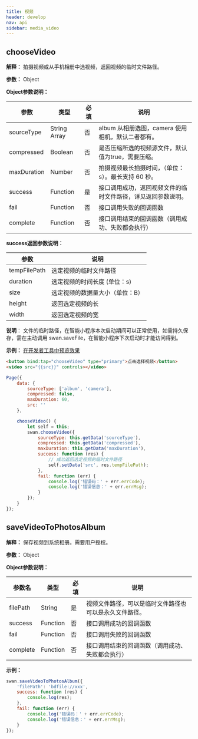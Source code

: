 ```yaml
---
title: 视频
header: develop
nav: api
sidebar: media_video
---
```

chooseVideo
-----



**解释：** 拍摄视频或从手机相册中选视频，返回视频的临时文件路径。

**参数：** Object

**Object参数说明：**

|参数 | 类型  |必填 | 说明|
|---- | ---- | ---- | ----|
|sourceType | String Array |否 |  album 从相册选图，camera 使用相机，默认二者都有。|
|compressed  | Boolean | 否  | 是否压缩所选的视频源文件，默认值为true，需要压缩。|
|maxDuration  | Number | 否  | 拍摄视频最长拍摄时间，（单位：s）。最长支持 60 秒。|
|success |Function  |  是 | 接口调用成功，返回视频文件的临时文件路径，详见返回参数说明。|
|fail  |  Function |   否  | 接口调用失败的回调函数|
|complete   | Function  |  否 |  接口调用结束的回调函数（调用成功、失败都会执行）|

**success返回参数说明：**


|参数  |  说明 |
|---- | ---- |
|tempFilePath | 选定视频的临时文件路径 |
|duration | 选定视频的时间长度 (单位：s)|
|size | 选定视频的数据量大小（单位：B）|
|height | 返回选定视频的长 |
|width | 返回选定视频的宽 |

**说明**：
文件的临时路径，在智能小程序本次启动期间可以正常使用，如需持久保存，需在主动调用 swan.saveFile，在智能小程序下次启动时才能访问得到。

**示例：**
<a href="swanide://fragment/1ad682d22d305ed32c33695919d358791548069205371" title="在开发者工具中预览效果" target="_blank">在开发者工具中预览效果 </a>
```html
<button bind:tap="chooseVideo" type="primary">点击选择视频</button>
<video src="{{src}}" controls></video>
```

```javascript
Page({
    data: {
        sourceType: ['album', 'camera'],
        compressed: false,
        maxDuration: 60,
        src: ''
    },

    chooseVideo() {
        let self = this;
        swan.chooseVideo({
            sourceType: this.getData('sourceType'),
            compressed: this.getData('compressed'),
            maxDuration: this.getData('maxDuration'),
            success: function (res) {
                // 成功返回选定视频的临时文件路径
                self.setData('src', res.tempFilePath);
            },
            fail: function (err) {
                console.log('错误码：' + err.errCode);
                console.log('错误信息：' + err.errMsg);
            }
        });
    }
});
```

saveVideoToPhotosAlbum
-----


**解释：** 保存视频到系统相册。需要用户授权。

**参数：** Object

**Object参数说明：**

|参数名| 类型 | 必填 | 说明|
|---- | ---- | ---- |---- |
|filePath  |  String  |是 |  视频文件路径，可以是临时文件路径也可以是永久文件路径。|
|success |Function |   否  | 接口调用成功的回调函数|
|fail  |  Function  |  否  | 接口调用失败的回调函数|
|complete |   Function |   否  | 接口调用结束的回调函数（调用成功、失败都会执行）|

<!-- **success返回参数说明：**

|参数名| 类型|  说明|
|---- | ---- | ---- |
|filePath  |String | 调用结果,返回视频文件路径。| -->


**示例：**

```js
swan.saveVideoToPhotosAlbum({
    'filePath': 'bdfile://xxx',
    success: function (res) {
        console.log(res);
    },
    fail: function (err) {
        console.log('错误码：' + err.errCode);
        console.log('错误信息：' + err.errMsg);
    }
});
```
